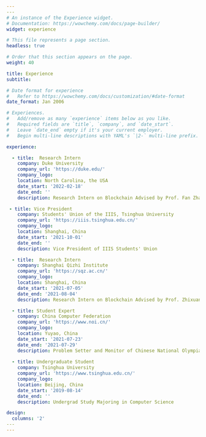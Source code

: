 ```yaml
---
​---
# An instance of the Experience widget.
# Documentation: https://wowchemy.com/docs/page-builder/
widget: experience

# This file represents a page section.
headless: true

# Order that this section appears on the page.
weight: 40

title: Experience
subtitle:

# Date format for experience
#   Refer to https://wowchemy.com/docs/customization/#date-format
date_format: Jan 2006

# Experiences.
#   Add/remove as many `experience` items below as you like.
#   Required fields are `title`, `company`, and `date_start`.
#   Leave `date_end` empty if it's your current employer.
#   Begin multi-line descriptions with YAML's `|2-` multi-line prefix.

experience:

  - title: 	Research Intern
    company: Duke University
    company_url: 'https://duke.edu/'
    company_logo: 
    location: North Carolina, the USA
    date_start: '2022-02-18'
    date_end: ''
    description: Research Intern on Blockchain Advised by Prof. Fan Zhang

 - title: Vice President
    company: Students' Union of the IIIS, Tsinghua University
    company_url: 'https://iiis.tsinghua.edu.cn/'
    company_logo: 
    location: Shanghai, China
    date_start: '2021-10-01'
    date_end: ''
    description: Vice President of IIIS Students' Union

  - title: 	Research Intern
    company: Shanghai Qizhi Institute
    company_url: 'https://sqz.ac.cn/'
    company_logo: 
    location: Shanghai, China
    date_start: '2021-07-05'
    date_end: '2021-08-04'
    description: Research Intern on Blockchain Advised by Prof. Zhixuan Fang

  - title: Student Expert
    company: China Computer Federation
    company_url: 'https://www.noi.cn/'
    company_logo: 
    location: Yuyao, China
    date_start: '2021-07-23'
    date_end: '2021-07-29'
    description: Problem Setter and Monitor of Chinese National Olympiad in Informatics 2021
        
  - title: Undergraduate Student
    company: Tsinghua University
    company_url: 'https://www.tsinghua.edu.cn/'
    company_logo: 
    location: Beijing, China
    date_start: '2019-08-14'
    date_end: ''
    description: Undergrad Study Majoring in Computer Science

design:
  columns: '2'
​---
---
```

